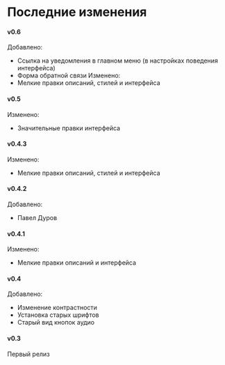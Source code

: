 # Последние изменения

#### v0.6
Добавлено:
* Ссылка на уведомления в главном меню (в настройках поведения интерфейса)
* Форма обратной связи
Изменено:
* Мелкие правки описаний, стилей и интерфейса

#### v0.5
Изменено:
* Значительные правки интерфейса

#### v0.4.3
Изменено:
* Мелкие правки описаний, стилей и интерфейса

#### v0.4.2
Добавлено:
* Павел Дуров

#### v0.4.1
Изменено:
* Мелкие правки описаний и интерфейса

#### v0.4
Добавлено:
* Изменение контрастности
* Установка старых шрифтов
* Старый вид кнопок аудио

#### v0.3
Первый релиз
